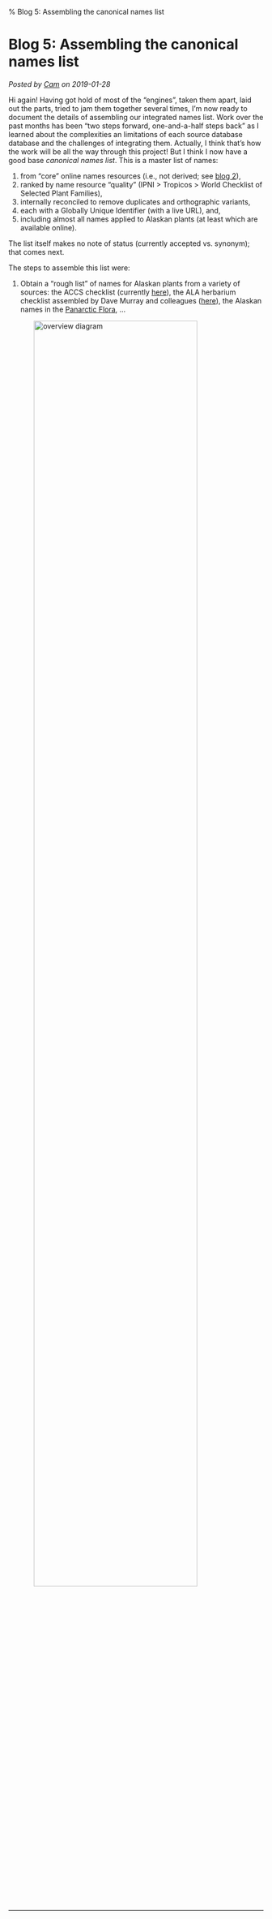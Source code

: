 % Blog 5: Assembling the canonical names list

# Blog 5: Assembling the canonical names list

_Posted by [Cam](people.html#cam) on 2019-01-28_

Hi again! Having got hold of most of the “engines”, taken them apart,
laid out the parts, tried to jam them together several times, I’m now
ready to document the details of assembling our integrated names list.
Work over the past months has been “two steps forward, one-and-a-half
steps back” as I learned about the complexities an limitations of each
source database database and the challenges of integrating
them. Actually, I think that’s how the work will be all the way
through this project! But I think I now have a good base _canonical
names list_. This is a master list of names:

 1. from “core” online names resources (i.e., not derived; see
 [blog 2](blog2.html)),
 2. ranked by name resource “quality” (IPNI > Tropicos > World
 Checklist of Selected Plant Families),
 3. internally reconciled to remove duplicates and orthographic variants,
 4. each with a Globally Unique Identifier (with a live URL), and,
 5. including almost all names applied to Alaskan plants (at least
 which are available online).

The list itself makes no note of status (currently accepted
vs. synonym); that comes next.

The steps to assemble this list were:

 1. Obtain a “rough list” of names for Alaskan plants from a variety
 of sources: the ACCS checklist (currently
 [here](https://floraofalaska.org/comprehensive-checklist/)), the ALA
 herbarium checklist assembled by Dave Murray and colleagues
 ([here](ALA_checklist.html)), the Alaskan names in the
 [Panarctic Flora](http://panarcticflora.org), ...


<img src="../img/assembly1.png" alt="overview diagram" style="width:80%;margin-left: auto; margin-right: auto; display:block;"/>





----

<div id="disqus_thread"></div><script>
var disqus_config = function () {
this.page.url = 'https://alaskaflora.org/pages/blog4.html';  // Edit
this.page.identifier = 'alaskaflora_blog4';                  // Edit
};(function() {  var d = document, s = d.createElement('script');
s.src = 'https://alaskaflora-org.disqus.com/embed.js';
s.setAttribute('data-timestamp', +new Date());
(d.head || d.body).appendChild(s);
})(); </script>
